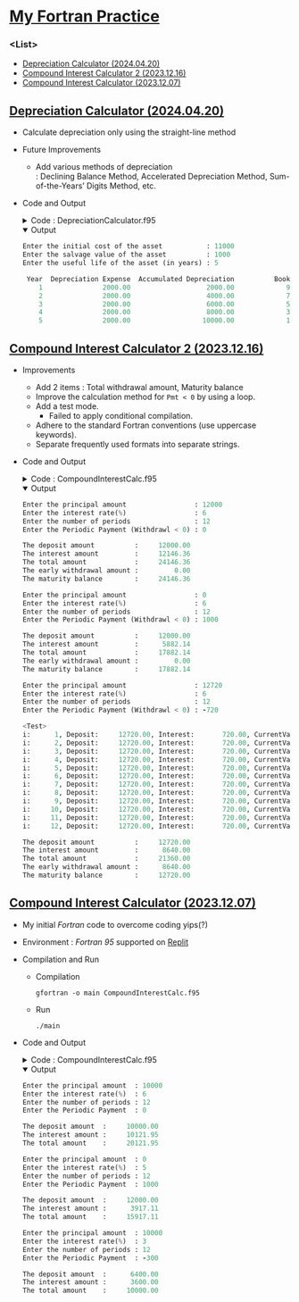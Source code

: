 # [My Fortran Practice](/README.md#fortran)


### \<List>

- [Depreciation Calculator (2024.04.20)](#depreciation-calculator-20240420)
- [Compound Interest Calculator 2 (2023.12.16)](#compound-interest-calculator-2-20231216)
- [Compound Interest Calculator (2023.12.07)](#compound-interest-calculator-20231207)



## [Depreciation Calculator (2024.04.20)](#list)

- Calculate depreciation only using the straight-line method
- Future Improvements
  - Add various methods of depreciation  
    : Declining Balance Method, Accelerated Depreciation Method, Sum-of-the-Years’ Digits Method, etc.
- Code and Output
  <details>
    <summary>Code : DepreciationCalculator.f95</summary>

    ```fortran
    PROGRAM DepreciationCalculator

      (All of the below code is located here)

    END PROGRAM DepreciationCalculator
    ```
    ```fortran
        IMPLICIT NONE
    ```
    ```fortran
        DOUBLE PRECISION :: InitialCost, SalvageValue, UsefulLife
        DOUBLE PRECISION :: DepreciationExpense, AccumulatedDepreciation, BookValue
        INTEGER :: Year
    ```
    ```fortran
        ! Get user input
        WRITE(*, '(A)', ADVANCE='NO') "Enter the initial cost of the asset           : "; READ *, InitialCost
        WRITE(*, '(A)', ADVANCE='NO') "Enter the salvage value of the asset          : "; READ *, SalvageValue
        WRITE(*, '(A)', ADVANCE='NO') "Enter the useful life of the asset (in years) : "; READ *, UsefulLife
        WRITE(*, '(A)') ""
    ```
    ```fortran
        ! Initialize accumulatedDepreciation and bookValue
        AccumulatedDepreciation = 0.0
        BookValue = InitialCost
    ```
    ```fortran
        ! Print header
        WRITE(*, '(A6, A22, A26, A20)') "Year", "Depreciation Expense", "Accumulated Depreciation", "Book Value"

        ! Calculate and print depreciation for each year
        DO Year = 1, INT(UsefulLife)
            DepreciationExpense = (InitialCost - SalvageValue) / UsefulLife
            AccumulatedDepreciation = AccumulatedDepreciation + DepreciationExpense
            BookValue = BookValue - DepreciationExpense
            WRITE(*, '(I6, F22.2, F26.2, F20.2)') Year, DepreciationExpense, AccumulatedDepreciation, BookValue
        END DO
    ```
  </details>
  <details open="">
    <summary>Output</summary>

    ```fortran
    Enter the initial cost of the asset           : 11000
    Enter the salvage value of the asset          : 1000
    Enter the useful life of the asset (in years) : 5

     Year  Depreciation Expense  Accumulated Depreciation          Book Value
        1               2000.00                   2000.00             9000.00
        2               2000.00                   4000.00             7000.00
        3               2000.00                   6000.00             5000.00
        4               2000.00                   8000.00             3000.00
        5               2000.00                  10000.00             1000.00
    ```
  </details>


## [Compound Interest Calculator 2 (2023.12.16)](#list)

- Improvements
  - Add 2 items : Total withdrawal amount, Maturity balance
  - Improve the calculation method for `Pmt < 0` by using a loop.
  - Add a test mode.
    - Failed to apply conditional compilation.
  - Adhere to the standard Fortran conventions (use uppercase keywords).
  - Separate frequently used formats into separate strings.
- Code and Output
  <details>
    <summary>Code : CompoundInterestCalc.f95</summary>

    ```fortran
    PROGRAM CompoundInterestCalculator_2

      (All of the below code is located here)

    END PROGRAM CompoundInterestCalculator_2
    ```
    ```fortran
      IMPLICIT NONE
    ```
    ```fortran
      LOGICAL :: IsTest
      REAL :: Principal, Rate, Pmt, &
              Deposit, Interest, CurrentValue, &
              TotalInterest, TotalWithdrawl, TotalAmount, MaturityBalance
      INTEGER :: Periods, i
      CHARACTER(LEN=30), PARAMETER :: Format1 = "(A,I6,A,F12.2,A,F12.2,A,F12.2)"
      CHARACTER(LEN= 9), PARAMETER :: Format2 = "(A,F12.2)"

      ! Set if test mode
      IsTest = .TRUE.
    ! #IF DEFINED(TEST)
    !   IsTest = .TRUE.
    ! #ELSE
    !   IsTest = .FALSE.
    ! #ENDIF
    ```
    ```fortran
      ! Get values from user
      WRITE(*, "(A)", ADVANCE='NO') 'Enter the principal amount                 : '; READ*, Principal
      WRITE(*, "(A)", ADVANCE='NO') 'Enter the interest rate(%)                 : '; READ*, Rate
      WRITE(*, "(A)", ADVANCE='NO') 'Enter the number of periods                : '; READ*, Periods
      WRITE(*, "(A)", ADVANCE='NO') 'Enter the Periodic Payment (Withdrawl < 0) : '; READ*, Pmt
    ```
    ```fortran
      ! Initialize variables
      Deposit = Principal
      CurrentValue = Principal
      Interest = 0.0
      TotalInterest = 0.0
      TotalWithdrawl = 0.0
    ```
    ```fortran
      ! Calculate
      ! Pmt : The initial deposit is assumed.
      IF ((Pmt >= 0) .AND. .NOT. (IsTest)) THEN
        Deposit = Principal + Pmt * Periods
        CurrentValue = Principal * (1 + Rate/100) ** Periods + &
                      Pmt * ( ( (1 + Rate/100) ** Periods - 1) / (Rate/100) )
        TotalInterest = CurrentValue - Deposit
      ELSE
        IF (IsTest) THEN
          WRITE(*, "(A)") ""
          WRITE(*, "(A)") "<Test>"
        END IF

        DO i = 1, Periods
          Interest = (CurrentValue + Pmt) * (Rate/100)
          CurrentValue = CurrentValue + Pmt + Interest
          TotalInterest = TotalInterest + Interest

          IF (Pmt >= 0) THEN
            Deposit = Deposit + Pmt
          ELSE
            TotalWithdrawl = TotalWithdrawl - Pmt
          END IF

          IF (IsTest) THEN
            ! WRITE(*, "(I6)") " i: ", i                            ! " i: " requires "(A)"!
            WRITE(*, Format1) &
              " i: ", i, ", Deposit: ", Deposit, ", Interest: ", Interest, ", CurrentValue : ", CurrentValue
          END IF
        END DO
      END IF

      TotalAmount = Deposit + TotalInterest
      MaturityBalance = TotalAmount - TotalWithdrawl
    ```
    ```fortran
      ! Display the calculated results
      WRITE(*, "(A)") ""
      WRITE(*, Format2) "The deposit amount          : ", Deposit
      WRITE(*, Format2) "The interest amount         : ", TotalInterest
      WRITE(*, Format2) "The total amount            : ", TotalAmount
      WRITE(*, Format2) "The early withdrawal amount : ", TotalWithdrawl
      WRITE(*, Format2) "The maturity balance        : ", MaturityBalance
    ```
  </details>
  <details open="">
    <summary>Output</summary>

    ```fortran
    Enter the principal amount                 : 12000
    Enter the interest rate(%)                 : 6
    Enter the number of periods                : 12
    Enter the Periodic Payment (Withdrawl < 0) : 0

    The deposit amount          :     12000.00
    The interest amount         :     12146.36
    The total amount            :     24146.36
    The early withdrawal amount :         0.00
    The maturity balance        :     24146.36
    ```
    ```fortran
    Enter the principal amount                 : 0
    Enter the interest rate(%)                 : 6
    Enter the number of periods                : 12
    Enter the Periodic Payment (Withdrawl < 0) : 1000

    The deposit amount          :     12000.00
    The interest amount         :      5882.14
    The total amount            :     17882.14
    The early withdrawal amount :         0.00
    The maturity balance        :     17882.14
    ```
    ```fortran
    Enter the principal amount                 : 12720
    Enter the interest rate(%)                 : 6
    Enter the number of periods                : 12
    Enter the Periodic Payment (Withdrawl < 0) : -720

    <Test>
    i:      1, Deposit:     12720.00, Interest:       720.00, CurrentValue :     12720.00
    i:      2, Deposit:     12720.00, Interest:       720.00, CurrentValue :     12720.00
    i:      3, Deposit:     12720.00, Interest:       720.00, CurrentValue :     12720.00
    i:      4, Deposit:     12720.00, Interest:       720.00, CurrentValue :     12720.00
    i:      5, Deposit:     12720.00, Interest:       720.00, CurrentValue :     12720.00
    i:      6, Deposit:     12720.00, Interest:       720.00, CurrentValue :     12720.00
    i:      7, Deposit:     12720.00, Interest:       720.00, CurrentValue :     12720.00
    i:      8, Deposit:     12720.00, Interest:       720.00, CurrentValue :     12720.00
    i:      9, Deposit:     12720.00, Interest:       720.00, CurrentValue :     12720.00
    i:     10, Deposit:     12720.00, Interest:       720.00, CurrentValue :     12720.00
    i:     11, Deposit:     12720.00, Interest:       720.00, CurrentValue :     12720.00
    i:     12, Deposit:     12720.00, Interest:       720.00, CurrentValue :     12720.00

    The deposit amount          :     12720.00
    The interest amount         :      8640.00
    The total amount            :     21360.00
    The early withdrawal amount :      8640.00
    The maturity balance        :     12720.00
    ```
  </details>


## [Compound Interest Calculator (2023.12.07)](#list)

- My initial *Fortran* code to overcome coding yips(?)
- Environment : *Fortran 95* supported on [Replit](https://replit.com/)
- Compilation and Run
  - Compilation
    ```batchfile
    gfortran -o main CompoundInterestCalc.f95
    ```
  - Run
    ```batchfile
    ./main
    ```
- Code and Output
  <details>
    <summary>Code : CompoundInterestCalc.f95</summary>

    ```fortran
    program compound_interest_calculator

      implicit none
      real :: principal, rate, time, pmt, deposit, future_value

      ! Get principal amount from user
      write(*, "(A)", advance='no') 'Enter the principal amount  : '
      read*, principal
      
      ! Get interest rate from user
      write(*, "(A)", advance='no') 'Enter the interest rate(%)  : '
      read*, rate
      
      ! Get number of periods from user
      write(*, "(A)", advance='no') 'Enter the number of periods : '
      read*, time
      
      ! Get periodic payment from user
      write(*, "(A)", advance='no') 'Enter the Periodic Payment  : '
      read*, pmt

      ! Calculate deposit and future value
      deposit = principal + pmt * time
      future_value = principal * (1 + rate/100) ** time + pmt * ( ( (1 + rate/100) ** time - 1) / (rate/100) )
      
      ! Display the calculated results
      write(*, "(A)") " "
      write(*, "(A,F12.2)") "The deposit amount  : ", deposit
      write(*, "(A,F12.2)") "The interest amount : ", future_value - deposit
      write(*, "(A,F12.2)") "The total amount    : ", future_value

    end program compound_interest_calculator
    ```
  </details>
  <details open="">
    <summary>Output</summary>

    ```fortran
    Enter the principal amount  : 10000
    Enter the interest rate(%)  : 6
    Enter the number of periods : 12
    Enter the Periodic Payment  : 0
    
    The deposit amount  :     10000.00
    The interest amount :     10121.95
    The total amount    :     20121.95
    ```
    ```fortran
    Enter the principal amount  : 0   
    Enter the interest rate(%)  : 5
    Enter the number of periods : 12
    Enter the Periodic Payment  : 1000
    
    The deposit amount  :     12000.00
    The interest amount :      3917.11
    The total amount    :     15917.11
    ```
    ```fortran
    Enter the principal amount  : 10000
    Enter the interest rate(%)  : 3
    Enter the number of periods : 12
    Enter the Periodic Payment  : -300
    
    The deposit amount  :      6400.00
    The interest amount :      3600.00
    The total amount    :     10000.00
    ```
  </details>
